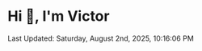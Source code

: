<h1>Hi 👋, I'm Victor </h1>

<!--RECENT_ACTIVITY:start-->
<!--RECENT_ACTIVITY:end-->

<!--RECENT_ACTIVITY:last_update-->
Last Updated: Saturday, August 2nd, 2025, 10:16:06 PM
<!--RECENT_ACTIVITY:last_update_end-->
